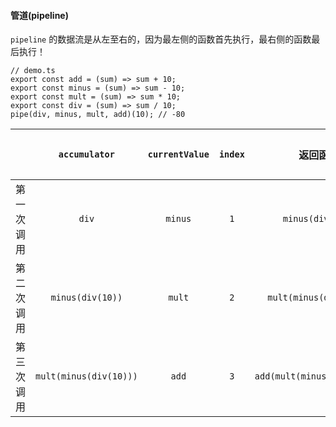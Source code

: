 #### 管道(pipeline)
`pipeline` 的数据流是从左至右的，因为最左侧的函数首先执行，最右侧的函数最后执行！
```
// demo.ts
export const add = (sum) => sum + 10;
export const minus = (sum) => sum - 10;
export const mult = (sum) => sum * 10;
export const div = (sum) => sum / 10;
pipe(div, minus, mult, add)(10); // -80
```

|    | `accumulator`  | `currentValue` | `index` | 返回函数 | 结果值 |
|:--------:|:---------:|:---------:|:--------:|:---------: | :---------: |
|   第一次调用   |  `div` | `minus` |   `1`   |  `minus(div(10))` |  `-9`
|   第二次调用   |  `minus(div(10))` | `mult` |   `2`   |  `mult(minus(div(10)))` | `-90`
|   第三次调用   |  `mult(minus(div(10)))` | `add` |  `3` |  `add(mult(minus(div(10))))`  | `-80` 



